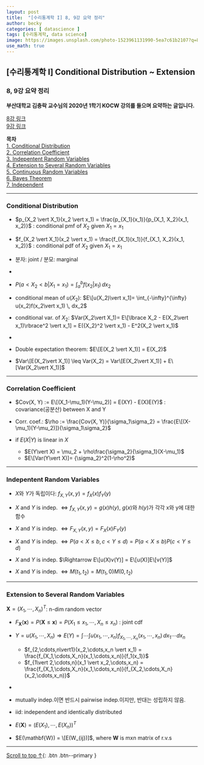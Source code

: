 ```yaml
---
layout: post
title:  "[수리통계학 I] 8, 9강 요약 정리"
author: becky
categories: [ datascience ]
tags: [수리통계학, data science]
image: https://images.unsplash.com/photo-1523961131990-5ea7c61b2107?q=80&w=1974&auto=format&fit=crop&ixlib=rb-4.0.3&ixid=M3wxMjA3fDB8MHxwaG90by1wYWdlfHx8fGVufDB8fHx8fA%3D%3D
use_math: true
---
```


## [수리통계학 I] Conditional Distribution ~ Extension      
### 8, 9강 요약 정리  

**부산대학교 김충락 교수님의 2020년 1학기 KOCW 강의를 들으며 요약하는 글입니다.**  

[8강 링크](http://www.kocw.net/home/enrolment/enrolmentView.do?cid=7c789810ade43386&lid=2cea1b5099b279f6)  
[9강 링크](http://www.kocw.net/home/enrolment/enrolmentView.do?cid=7c789810ade43386&lid=3f6f08d56688f46b)  


**목차**  
[1. Conditional Distribution](#conditional-distribution)  
[2. Correlation Coefficient](#correlation-coefficient)  
[3. Indepentent Random Variables](#indepentent-random-variables)  
[4. Extension to Several Random Variables](#extension-to-several-random-variables)  
[5. Continuous Random Variables](#continuous-random-variables)  
[6. Bayes Theorem](#bayes-theorem)  
[7. Independent](#independent)  

---  

### Conditional Distribution  

* $p_{X_2 \vert X_1}(x_2 \vert x_1) = \frac{p_{X_1}(x_1)}{p_{X_1, X_2}(x_1, x_2)}$ : conditional pmf of $X_2$ given $X_1= x_1$  
* $f_{X_2 \vert X_1}(x_2 \vert x_1) = \frac{f_{X_1}(x_1)}{f_{X_1, X_2}(x_1, x_2)}$ : conditional pdf of $X_2$ given $X_1= x_1$  

* 분자: joint / 분모: marginal  

-

* $P(a < X_2 < b \vert X_1=x_1) = \int_{a}^{b} f(x_2 \vert x_1) \, dx_2$  


* conditional mean of $u(X_2)$: $E\[u(X_2)\vert x_1]= \int_{-\infty}^{\infty} u(x_2)f(x_2\vert x_1) \, dx_2$  
* conditional var. of $X_2$: $Var(X_2\vert X_1)= E\[\lbrace X_2 - E(X_2\vert x_1)\rbrace^2 \vert x_1] = E({X_2}^2 \vert x_1) - E^2(X_2 \vert x_1)$  

-

* Double expectation theorem: $E\[E(X_2 \vert X_1)] = E(X_2)$  

* $Var\[E(X_2\vert X_1)] \leq Var(X_2) = Var\[E(X_2\vert X_1)] + E\[Var(X_2\vert X_1)]$  


---  

### Correlation Coefficient  

* $Cov(X, Y) := E\[(X_1-\mu_1)(Y-\mu_2)] = E(XY) - E(X)E(Y)$ : covariance(공분산) between X and Y  

* Corr. coef.: $\rho := \frac{Cov(X, Y)}{\sigma_1\sigma_2} = \frac{E\[(X-\mu_1)(Y-\mu_2)]}{\sigma_1\sigma_2}$  



* if $E(X\vert Y)$ is linear in $X$  
  + $E(Y\vert X) = \mu_2 + \rho\frac{\sigma_2}{\sigma_1}(X-\mu_1)$  
  + $E\[Var(Y\vert X)]= {\sigma_2}^2(1-\rho^2)$  
  

---  

### Indepentent Random Variables  

* $X$와 $Y$가 독립이다: $f_{X,Y}(x,y)= f_X(x)f_Y(y)$  

* $X$ and $Y$ is indep. $\Leftrightarrow f_{X,Y}(x,y)= g(x)h(y)$, $g(x)$와 $h(y)$가 각각 x와 y에 대한 함수  


* $X$ and $Y$ is indep. $\Leftrightarrow F_{X,Y}(x,y) = F_X(x)F_Y(y)$  


* $X$ and $Y$ is indep. $\Leftrightarrow P(a < X \leq b, c < Y \leq d) = P(a < X \leq b)P(c < Y \leq d)$  


* $X$ and $Y$ is indep. $\Rightarrow E\[u(X)v(Y)] = E\[u(X)]E\[v(Y)]$  

* $X$ and $Y$ is indep. $\Leftrightarrow M(t_1, t_2)= M(t_1,0)M(0,t_2)$  


---  

### Extension to Several Random Variables  

$\mathbf{X} = (X_1, \cdots, X_n)^T$: n-dim random vector  

* $F_{\mathbf{X}}(\mathbf{x}) = P(\mathbf{X} \leq \mathbf{x}) = P(X_1 \leq x_1, \cdots, X_n \leq x_n)$ : joint cdf  

* $Y= u(X_1, \cdots, X_n) \Rightarrow E(Y)= \int \cdots \int u(x_1,\cdots,x_n)f_{X_1,\cdots,X_n}(x_1,\cdots,x_n) \, dx_1\cdots dx_n$  
  + $f_{2,\cdots,n\vert1}(x_2,\cdots,x_n \vert x_1) = \frac{f_{X_1,\cdots,X_n}(x_1,\cdots,x_n)}{f_1(x_1)}$  
  + $f_{1\vert 2,\cdots,n}(x_1 \vert x_2,\cdots,x_n) = \frac{f_{X_1,\cdots,X_n}(x_1,\cdots,x_n)}{f_{X_2,\cdots,X_n}(x_2,\cdots,x_n)}$  

-
* mutually indep.이면 반드시 pairwise indep.이지만, 반대는 성립하지 않음.  

* iid: independent and identically distributed  

* $E(\mathbf{X}) = (E(X_1),\cdots,E(X_n))^T$  
* $E(\mathbf{W}) = \[E(W_{ij})]$, where $\mathbf{W}$ is mxn matrix of r.v.s  














---  


[Scroll to top ↑](#){: .btn .btn--primary }  





